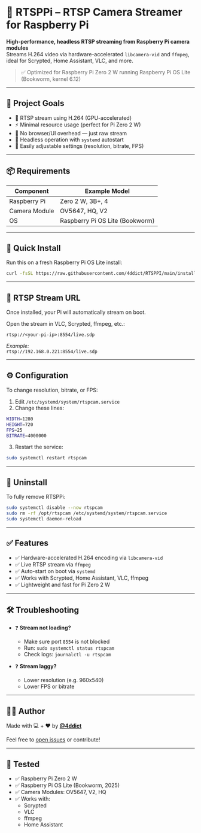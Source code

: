 # 📡 RTSPPi – RTSP Camera Streamer for Raspberry Pi

**High-performance, headless RTSP streaming from Raspberry Pi camera modules**  
Streams H.264 video via hardware-accelerated `libcamera-vid` and `ffmpeg`, ideal for Scrypted, Home Assistant, VLC, and more.

> ✅ Optimized for Raspberry Pi Zero 2 W running Raspberry Pi OS Lite (Bookworm, kernel 6.12)

---

## 🎯 Project Goals

- 🔄 RTSP stream using H.264 (GPU-accelerated)
- ⚡️ Minimal resource usage (perfect for Pi Zero 2 W)
- 🚫 No browser/UI overhead — just raw stream
- 🧠 Headless operation with `systemd` autostart
- 💾 Easily adjustable settings (resolution, bitrate, FPS)

---

## 📦 Requirements

| Component        | Example Model     |
|------------------|-------------------|
| Raspberry Pi     | Zero 2 W, 3B+, 4  |
| Camera Module    | OV5647, HQ, V2    |
| OS               | Raspberry Pi OS Lite (Bookworm) |

---

## 🚀 Quick Install

Run this on a fresh Raspberry Pi OS Lite install:

```bash
curl -fsSL https://raw.githubusercontent.com/4ddict/RTSPPI/main/install_rtspcam.sh -o install_rtspcam.sh && chmod +x install_rtspcam.sh && sudo ./install_rtspcam.sh
```

---

## 📡 RTSP Stream URL

Once installed, your Pi will automatically stream on boot.

Open the stream in VLC, Scrypted, ffmpeg, etc.:

```
rtsp://<your-pi-ip>:8554/live.sdp
```

_Example:_  
`rtsp://192.168.0.221:8554/live.sdp`

---

## ⚙️ Configuration

To change resolution, bitrate, or FPS:

1. Edit `/etc/systemd/system/rtspcam.service`
2. Change these lines:

```bash
WIDTH=1280
HEIGHT=720
FPS=25
BITRATE=4000000
```

3. Restart the service:

```bash
sudo systemctl restart rtspcam
```

---

## 🧹 Uninstall

To fully remove RTSPPi:

```bash
sudo systemctl disable --now rtspcam
sudo rm -rf /opt/rtspcam /etc/systemd/system/rtspcam.service
sudo systemctl daemon-reload
```

---

## ✅ Features

- ✅ Hardware-accelerated H.264 encoding via `libcamera-vid`
- ✅ Live RTSP stream via `ffmpeg`
- ✅ Auto-start on boot via `systemd`
- ✅ Works with Scrypted, Home Assistant, VLC, ffmpeg
- ✅ Lightweight and fast for Pi Zero 2 W

---

## 🛠️ Troubleshooting

- ❓ **Stream not loading?**
  - Make sure port `8554` is not blocked
  - Run: `sudo systemctl status rtspcam`
  - Check logs: `journalctl -u rtspcam`

- ❓ **Stream laggy?**
  - Lower resolution (e.g. 960x540)
  - Lower FPS or bitrate

---

## 👨‍💻 Author

Made with 💻 + ❤️ by [**@4ddict**](https://github.com/4ddict)

Feel free to [open issues](https://github.com/4ddict/RTSPPI/issues) or contribute!

---

## 🧪 Tested

- ✅ Raspberry Pi Zero 2 W
- ✅ Raspberry Pi OS Lite (Bookworm, 2025)
- ✅ Camera Modules: OV5647, V2, HQ
- ✅ Works with:
  - Scrypted
  - VLC
  - ffmpeg
  - Home Assistant
